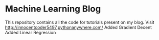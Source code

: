 # Machine Learning Blog

This repository contains all the code for tutorials present on my blog. Visit http://innocentcoder5497.pythonanywhere.com/
Added Gradient Decent
Added Linear Regression